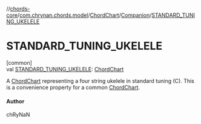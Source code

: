 //[chords-core](../../../../index.md)/[com.chrynan.chords.model](../../index.md)/[ChordChart](../index.md)/[Companion](index.md)/[STANDARD_TUNING_UKELELE](-s-t-a-n-d-a-r-d_-t-u-n-i-n-g_-u-k-e-l-e-l-e.md)

# STANDARD_TUNING_UKELELE

[common]\
val [STANDARD_TUNING_UKELELE](-s-t-a-n-d-a-r-d_-t-u-n-i-n-g_-u-k-e-l-e-l-e.md): [ChordChart](../index.md)

A [ChordChart](../index.md) representing a four string ukelele in standard tuning (C). This is a convenience property for a common [ChordChart](../index.md).

#### Author

chRyNaN
